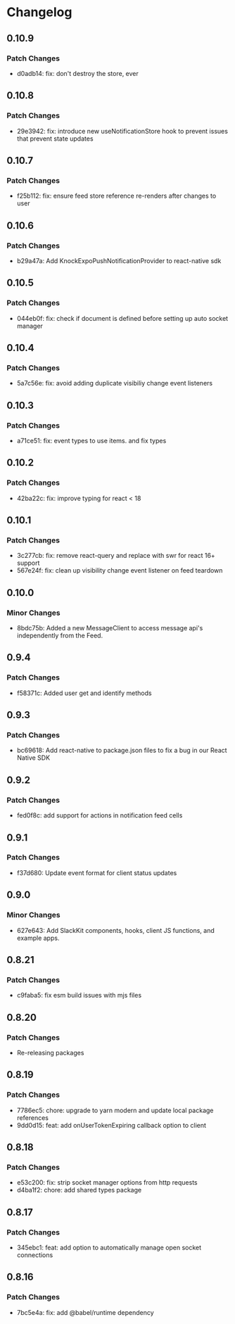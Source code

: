 # Changelog

## 0.10.9

### Patch Changes

- d0adb14: fix: don't destroy the store, ever

## 0.10.8

### Patch Changes

- 29e3942: fix: introduce new useNotificationStore hook to prevent issues that prevent state updates

## 0.10.7

### Patch Changes

- f25b112: fix: ensure feed store reference re-renders after changes to user

## 0.10.6

### Patch Changes

- b29a47a: Add KnockExpoPushNotificationProvider to react-native sdk

## 0.10.5

### Patch Changes

- 044eb0f: fix: check if document is defined before setting up auto socket manager

## 0.10.4

### Patch Changes

- 5a7c56e: fix: avoid adding duplicate visibiliy change event listeners

## 0.10.3

### Patch Changes

- a71ce51: fix: event types to use items. and fix types

## 0.10.2

### Patch Changes

- 42ba22c: fix: improve typing for react < 18

## 0.10.1

### Patch Changes

- 3c277cb: fix: remove react-query and replace with swr for react 16+ support
- 567e24f: fix: clean up visibility change event listener on feed teardown

## 0.10.0

### Minor Changes

- 8bdc75b: Added a new MessageClient to access message api's independently from the Feed.

## 0.9.4

### Patch Changes

- f58371c: Added user get and identify methods

## 0.9.3

### Patch Changes

- bc69618: Add react-native to package.json files to fix a bug in our React Native SDK

## 0.9.2

### Patch Changes

- fed0f8c: add support for actions in notification feed cells

## 0.9.1

### Patch Changes

- f37d680: Update event format for client status updates

## 0.9.0

### Minor Changes

- 627e643: Add SlackKit components, hooks, client JS functions, and example apps.

## 0.8.21

### Patch Changes

- c9faba5: fix esm build issues with mjs files

## 0.8.20

### Patch Changes

- Re-releasing packages

## 0.8.19

### Patch Changes

- 7786ec5: chore: upgrade to yarn modern and update local package references
- 9dd0d15: feat: add onUserTokenExpiring callback option to client

## 0.8.18

### Patch Changes

- e53c200: fix: strip socket manager options from http requests
- d4ba1f2: chore: add shared types package

## 0.8.17

### Patch Changes

- 345ebc1: feat: add option to automatically manage open socket connections

## 0.8.16

### Patch Changes

- 7bc5e4a: fix: add @babel/runtime dependency
